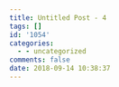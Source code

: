 ```yaml
---
title: Untitled Post - 4
tags: []
id: '1054'
categories:
  - - uncategorized
comments: false
date: 2018-09-14 10:38:37
---
```

